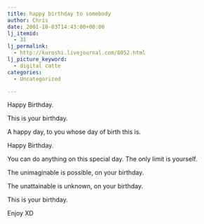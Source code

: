 ```yaml
---
title: happy birthday to somebody
author: Chris
date: 2001-10-03T14:43:00+00:00
lj_itemid:
  - 31
lj_permalink:
  - http://kuroshi.livejournal.com/8052.html
lj_picture_keyword:
  - digital catte
categories:
  - Uncategorized

---
```

Happy Birthday.

This is your birthday.

A happy day, to you whose day of birth this is.

Happy Birthday.

You can do anything on this special day. The only limit is yourself.

The unimaginable is possible, on your birthday.

The unattainable is unknown, on your birthday.

This is your birthday.

Enjoy XD
